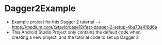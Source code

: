 # Dagger2Example

- Example project for this Dagger 2 tutorial --> https://medium.com/@taylorcase19/fast-dagger-2-setup-4ba73a416d6a
- This Android Studio Project only contains the default code when creating a new project, and the tutorial code to set up Dagger 2
